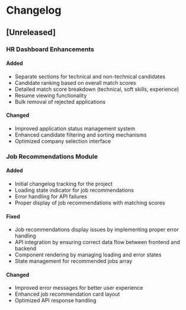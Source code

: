 # Changelog

## [Unreleased]

### HR Dashboard Enhancements

#### Added
- Separate sections for technical and non-technical candidates
- Candidate ranking based on overall match scores
- Detailed match score breakdown (technical, soft skills, experience)
- Resume viewing functionality
- Bulk removal of rejected applications

#### Changed
- Improved application status management system
- Enhanced candidate filtering and sorting mechanisms
- Optimized company selection interface

### Job Recommendations Module

#### Added
- Initial changelog tracking for the project
- Loading state indicator for job recommendations
- Error handling for API failures
- Proper display of job recommendations with matching scores

#### Fixed
- Job recommendations display issues by implementing proper error handling
- API integration by ensuring correct data flow between frontend and backend
- Component rendering by managing loading and error states
- State management for recommended jobs array

#### Changed
- Improved error messages for better user experience
- Enhanced job recommendation card layout
- Optimized API response handling